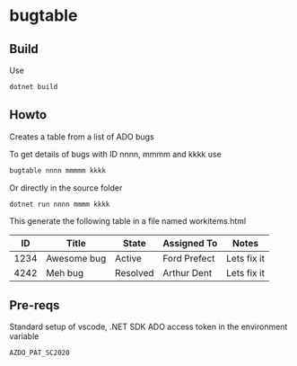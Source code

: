 bugtable
========
Build
-----
Use
``` bash
dotnet build
```

Howto
-----
Creates a table from a list of ADO bugs

To get details of bugs with ID nnnn, mmmm and kkkk use
``` bash
bugtable nnnn mmmmm kkkk
```
Or directly in the source folder
``` bash
dotnet run nnnn mmmm kkkk
```

This generate the following table in a file named workitems.html


|ID     |Title       |State       |Assigned To     |Notes                  |
|-------|------------|------------|----------------|-----------------------|
| 1234  |Awesome bug | Active     |Ford Prefect    | Lets fix it           |
| 4242  |Meh bug     | Resolved   |Arthur Dent     | Lets fix it           |


Pre-reqs
--------
Standard setup of vscode, .NET SDK
ADO access token in the environment variable
```bash
AZDO_PAT_SC2020
```
